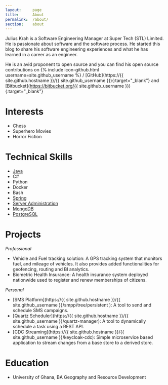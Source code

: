 ```yaml
---
layout:     page
title:      About
permalink:  /about/
section:    about
---
```


Julius Krah is a Software Engineering Manager at Super Tech (STL) Limited. He is passionate about software and the software process.
He started this blog to share his software engineering experiences and what he has learned in a career as
an engineer.  

He is an avid proponent to open source and you can find his open source contributions on
{% include icon-github.html username=site.github_username %} /
[GitHub](https://{{ site.github.hostname }}/{{ site.github_username }}){:target="_blank"} and
[Bitbucket](https://bitbucket.org/{{ site.github_username }}){:target="_blank"}

# Interests

- Chess
- Superhero Movies
- Horror Fiction

# Technical Skills

- [Java](/tag/java)
- C#
- Python
- Docker
- Bash
- [Spring](/tag/spring)
- [Server Administration](/tag/ubuntu)
- [MongoDB](/tag/mongodb)
- [PostgreSQL](/tag/postgres)

# Projects

_Professional_

- Vehicle and Fuel tracking solution: A GPS tracking system that monitors fuel, and mileage of vehicles.
  It also provides added functionalities for geofencing, routing and BI analytics.
- Biometric Health Insurance: A health insurance system deployed nationwide used to register and renew
  memberships of citizens.

_Personal_

- [SMS Platform](https://{{ site.github.hostname }}/{{ site.github_username }}/smpp/tree/persistent
): A tool to send and schedule SMS campaigns.
- [Quartz Scheduler](https://{{ site.github.hostname }}/{{ site.github_username }}/quartz-manager): 
  A tool to dynamically schedule a task using a REST API.
- [CDC Streaming](https://{{ site.github.hostname }}/{{ site.github_username }}/keycloak-cdc):
  Simple microservice based application to stream changes from a base store to a derived store.

# Education

- University of Ghana, BA Geography and Resource Development
